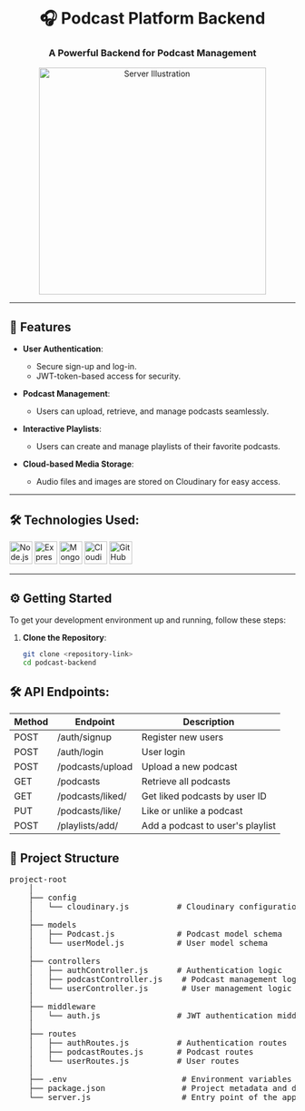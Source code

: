 <h1 align="center">🎧 Podcast Platform Backend</h1>
<h3 align="center">A Powerful Backend for Podcast Management</h3>

<div align="center">
  <img alt="Server Illustration" width="400" src="https://miro.medium.com/max/680/0*7Q3yvSIv_t0ioJ-Z.gif"/>
</div>

---

<h2>🚀 Features</h2>

- **User Authentication**: 
  - Secure sign-up and log-in.
  - JWT-token-based access for security.

- **Podcast Management**: 
  - Users can upload, retrieve, and manage podcasts seamlessly.

- **Interactive Playlists**: 
  - Users can create and manage playlists of their favorite podcasts.

- **Cloud-based Media Storage**: 
  - Audio files and images are stored on Cloudinary for easy access.

---

<h2> 🛠️ Technologies Used:</h2>

<div>
  <img src="https://cdn.jsdelivr.net/gh/devicons/devicon/icons/nodejs/nodejs-original.svg" height="40" alt="Node.js" />
  <img src="https://cdn.jsdelivr.net/gh/devicons/devicon/icons/express/express-original.svg" height="40" alt="Express.js" />
  <img src="https://cdn.jsdelivr.net/gh/devicons/devicon/icons/mongodb/mongodb-original.svg" height="40" alt="MongoDB" />
  <img src="https://cdn.jsdelivr.net/gh/devicons/devicon/icons/cloudinary/cloudinary-original.svg" height="40" alt="Cloudinary" />
  <img src="https://cdn.jsdelivr.net/gh/devicons/devicon/icons/github/github-original.svg" height="40" alt="GitHub" />
</div>

---

<h2>⚙️ Getting Started</h2>

To get your development environment up and running, follow these steps:

1. **Clone the Repository**:
   ```bash
   git clone <repository-link>
   cd podcast-backend

<h2>🛠️ API Endpoints:</h2>

<table>
    <thead>
        <tr>
            <th>Method</th>
            <th>Endpoint</th>
            <th>Description</th>
        </tr>
    </thead>
    <tbody>
        <tr>
            <td>POST</td>
            <td>/auth/signup</td>
            <td>Register new users</td>
        </tr>
        <tr>
            <td>POST</td>
            <td>/auth/login</td>
            <td>User login</td>
        </tr>
        <tr>
            <td>POST</td>
            <td>/podcasts/upload</td>
            <td>Upload a new podcast</td>
        </tr>
        <tr>
            <td>GET</td>
            <td>/podcasts</td>
            <td>Retrieve all podcasts</td>
        </tr>
        <tr>
            <td>GET</td>
            <td>/podcasts/liked/</td>
            <td>Get liked podcasts by user ID</td>
        </tr>
        <tr>
            <td>PUT</td>
            <td>/podcasts/like/</td>
            <td>Like or unlike a podcast</td>
        </tr>
        <tr>
            <td>POST</td>
            <td>/playlists/add/</td>
            <td>Add a podcast to user's playlist</td>
        </tr>
    </tbody>
</table>
<h2>📁 Project Structure</h2>
<pre>project-root
    │
    ├── config
    │   └── cloudinary.js          # Cloudinary configuration
    │
    ├── models
    │   ├── Podcast.js             # Podcast model schema
    │   └── userModel.js           # User model schema
    │
    ├── controllers
    │   ├── authController.js      # Authentication logic
    │   ├── podcastController.js    # Podcast management logic
    │   └── userController.js       # User management logic
    │
    ├── middleware
    │   └── auth.js                # JWT authentication middleware
    │
    ├── routes
    │   ├── authRoutes.js          # Authentication routes
    │   ├── podcastRoutes.js       # Podcast routes
    │   └── userRoutes.js          # User routes
    │
    ├── .env                        # Environment variables
    ├── package.json                # Project metadata and dependencies
    └── server.js                   # Entry point of the application</pre>
